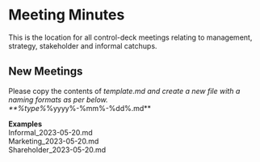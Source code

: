 # Meeting Minutes
This is the location for all control-deck meetings relating to management, strategy, stakeholder and informal catchups.

## New Meetings
Please copy the contents of _template.md and create a new file with a naming formats as per below. \
**%type%_%yyyy%-%mm%-%dd%.md**

**Examples** \
Informal_2023-05-20.md \
Marketing_2023-05-20.md \
Shareholder_2023-05-20.md

